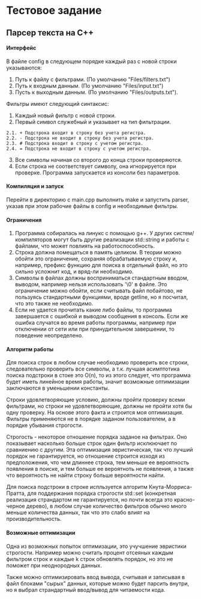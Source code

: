 # Тестовое задание 
## Парсер текста на C++

#### Интерфейс

В файле config в следующем порядке каждый раз с новой строки указываются:
  1. Путь к файлу с фильтрами. (По умолчанию "Files/filters.txt")
  2. Путь к входным данным. (По умолчанию "Files/input.txt")
  3. Пусть к выходным данным. (По умолчанию "Files/outputs.txt").

Фильтры имеют следующий синтаксис:
  1. Каждый новый фильтр с новой строки.
  2. Первый символ служебный и указывает на тип фильтрации.
  
    2.1. + Подстрока входит в строку без учета регистра.
    2.2. - Подстрока не входит в строку без учета регистра.
    2.3. # Подстрока входит в строку с учетом регистра.
    2.4. = Подстрока не входит в строку с учетом регистра.
  3. Все символы начиная со второго до конца строки проверяются.
  4. Если строка не соответствует символу, она игнорируется при проверке.
Программа запускается из консоли без параметров.

#### Компиляция и запуск
  Перейти в директорию с main.cpp выполнить make и запустить parser, указав при этом рабочие файлы в config и необходимые фильтры.
#### Ограничения
  1. Программа собиралась на линукс с помощью g++. У других систем/компиляторов могут быть другие реализации std::string и работы с файлами, что может повлиять на работоспособность.
  2. Строка должна помещаться в память целиком. В теории можно обойти это ограничение, сохраняя обрабатываемую строку и, например, префикс функцию для поиска в отдельный файл, но это сильно усложнит код, и вряд-ли необходимо. 
  3. Символы в файлах должны восприниматься стандартным вводом, выводом, например нельзя использовать '\0' в файле. Это ограничение можно обойти, если считывать файл побайтово, не пользуясь стандартными функциями, вроде getline, но я посчитал, что это также не необходимо.
  4. Если не удается прочитать какие либо файлы, то программа завершается с ошибкой и выводом сообщения в консоль. Если же ошибка случатся во время работы программы, например при отключении от сети или при принудительном завершении, то поведение неопределено.
 
 #### Алгоритм работы
 
 Для поиска строк в любом случае необходимо проверить все строки, следовательно проверить все символы, а т.к. лучшая асимптотика поиска подстроки в стоке это
 O(n), то из этого следует, что программа будет иметь линейное время работы, значит возможные оптимизации заключаются в уменьшении константы.
 
 Строки удовлетворяющие условию, должны пройти проверку всеми фильтрами, но строки не удовлетворяющие, должны не пройти хотя бы одну проверку. На основе этого факта и строится моя оптимизация. Фильтры применяются не в порядке заданом пользователем, а в порядке убывания строгости.
 
 Строгость - некоторое отношение порядка заданое на фильтрах. Оно показывает насколько больше строк один фильтр исклюючает по сравниению с другим. Эта оптимизация
эвристическая, так что лучший порядок не гарантируется, но отношение строится изходя из предположения, что чем длиннее строка, тем меньше ее вероятность появления в поиске, и тем больше ее вероятноть не появления, а также что вероятность не найти строку больше вероятности найти.
 
 Для поиска подстроки в строке испльзуется алгоритм Кнута-Морриса-Пратта, для поддержания порядка строгости std::set (конкретная реализация страндартом не гарантируется, но почти всегда это красно-черное дерево), в любом случае количество фильтров обычно много меньше количества данных, так что это слабо влият на производительность.
 
 #### Возможные оптимизации
 Одна из возможных попыток оптимизации, это учучшение эвристики строгости. Например можно считать процент отсеяных каждым фильтром строк и каждые k строк обновлять порядок, но это не поможет при неоднородных данных.
 
 Также можно оптимизировать ввод вывода, считывая и записывая в файл блоками "сырых" данных, которые можно будет парсить внутри, но я выбрал страндартный ввод/вывод для читаемости кода.

